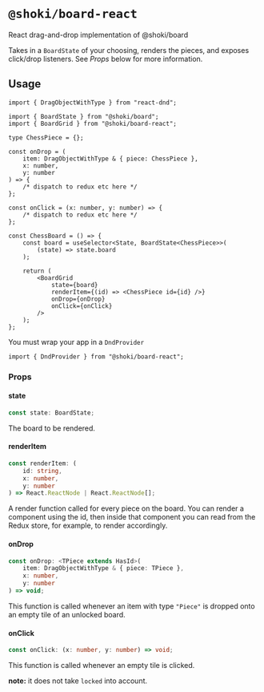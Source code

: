 # `@shoki/board-react`

React drag-and-drop implementation of @shoki/board

Takes in a `BoardState` of your choosing, renders the pieces, and exposes click/drop listeners. See _Props_ below for more information.

## Usage

```tsx
import { DragObjectWithType } from "react-dnd";

import { BoardState } from "@shoki/board";
import { BoardGrid } from "@shoki/board-react";

type ChessPiece = {};

const onDrop = (
	item: DragObjectWithType & { piece: ChessPiece },
	x: number,
	y: number
) => {
	/* dispatch to redux etc here */
};

const onClick = (x: number, y: number) => {
	/* dispatch to redux etc here */
};

const ChessBoard = () => {
	const board = useSelector<State, BoardState<ChessPiece>>(
		(state) => state.board
	);

	return (
		<BoardGrid
			state={board}
			renderItem={(id) => <ChessPiece id={id} />}
			onDrop={onDrop}
			onClick={onClick}
		/>
	);
};
```

You must wrap your app in a `DndProvider`

```tsx
import { DndProvider } from "@shoki/board-react";
```

### Props

#### state

```typescript
const state: BoardState;
```

The board to be rendered.

#### renderItem

```typescript
const renderItem: (
	id: string,
	x: number,
	y: number
) => React.ReactNode | React.ReactNode[];
```

A render function called for every piece on the board. You can render a component using the id, then inside that component you can read from the Redux store, for example, to render accordingly.

#### onDrop

```typescript
const onDrop: <TPiece extends HasId>(
	item: DragObjectWithType & { piece: TPiece },
	x: number,
	y: number
) => void;
```

This function is called whenever an item with type `"Piece"` is dropped onto an empty tile of an unlocked board.

#### onClick

```typescript
const onClick: (x: number, y: number) => void;
```

This function is called whenever an empty tile is clicked.

**note:** it does not take `locked` into account.
